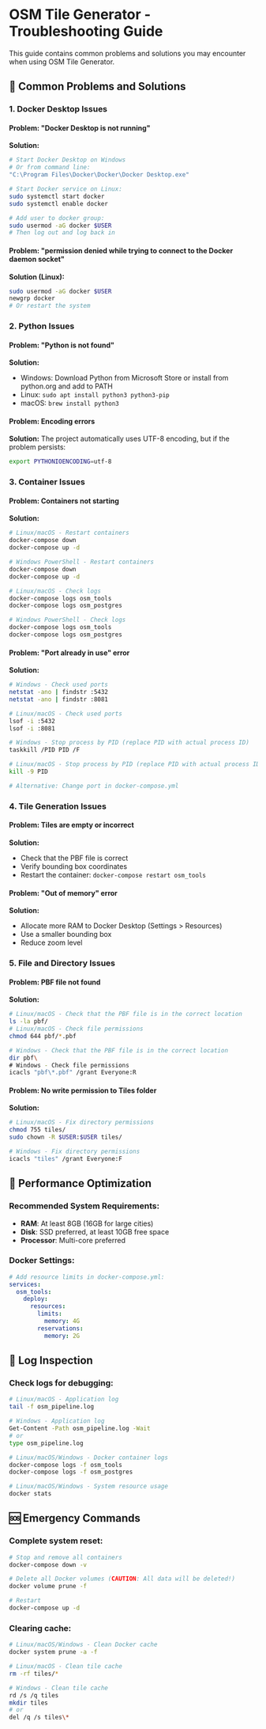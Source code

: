 # OSM Tile Generator - Troubleshooting Guide

This guide contains common problems and solutions you may encounter when using OSM Tile Generator.

## 🔧 Common Problems and Solutions

### 1. Docker Desktop Issues

#### Problem: "Docker Desktop is not running"
**Solution:**
```bash
# Start Docker Desktop on Windows
# Or from command line:
"C:\Program Files\Docker\Docker\Docker Desktop.exe"

# Start Docker service on Linux:
sudo systemctl start docker
sudo systemctl enable docker

# Add user to docker group:
sudo usermod -aG docker $USER
# Then log out and log back in
```

#### Problem: "permission denied while trying to connect to the Docker daemon socket"
**Solution (Linux):**
```bash
sudo usermod -aG docker $USER
newgrp docker
# Or restart the system
```

### 2. Python Issues

#### Problem: "Python is not found"
**Solution:**
- Windows: Download Python from Microsoft Store or install from python.org and add to PATH
- Linux: `sudo apt install python3 python3-pip`
- macOS: `brew install python3`

#### Problem: Encoding errors
**Solution:** The project automatically uses UTF-8 encoding, but if the problem persists:
```bash
export PYTHONIOENCODING=utf-8
```

### 3. Container Issues

#### Problem: Containers not starting
**Solution:**
```bash
# Linux/macOS - Restart containers
docker-compose down
docker-compose up -d

# Windows PowerShell - Restart containers
docker-compose down
docker-compose up -d

# Linux/macOS - Check logs
docker-compose logs osm_tools
docker-compose logs osm_postgres

# Windows PowerShell - Check logs
docker-compose logs osm_tools
docker-compose logs osm_postgres
```

#### Problem: "Port already in use" error
**Solution:**
```bash
# Windows - Check used ports
netstat -ano | findstr :5432
netstat -ano | findstr :8081

# Linux/macOS - Check used ports
lsof -i :5432
lsof -i :8081

# Windows - Stop process by PID (replace PID with actual process ID)
taskkill /PID PID /F

# Linux/macOS - Stop process by PID (replace PID with actual process ID)
kill -9 PID

# Alternative: Change port in docker-compose.yml
```

### 4. Tile Generation Issues

#### Problem: Tiles are empty or incorrect
**Solution:**
- Check that the PBF file is correct
- Verify bounding box coordinates
- Restart the container: `docker-compose restart osm_tools`

#### Problem: "Out of memory" error
**Solution:**
- Allocate more RAM to Docker Desktop (Settings > Resources)
- Use a smaller bounding box
- Reduce zoom level

### 5. File and Directory Issues

#### Problem: PBF file not found
**Solution:**
```bash
# Linux/macOS - Check that the PBF file is in the correct location
ls -la pbf/
# Linux/macOS - Check file permissions
chmod 644 pbf/*.pbf

# Windows - Check that the PBF file is in the correct location
dir pbf\
# Windows - Check file permissions
icacls "pbf\*.pbf" /grant Everyone:R
```

#### Problem: No write permission to Tiles folder
**Solution:**
```bash
# Linux/macOS - Fix directory permissions
chmod 755 tiles/
sudo chown -R $USER:$USER tiles/

# Windows - Fix directory permissions
icacls "tiles" /grant Everyone:F
```

## 🚀 Performance Optimization

### Recommended System Requirements:
- **RAM**: At least 8GB (16GB for large cities)
- **Disk**: SSD preferred, at least 10GB free space
- **Processor**: Multi-core preferred

### Docker Settings:
```yaml
# Add resource limits in docker-compose.yml:
services:
  osm_tools:
    deploy:
      resources:
        limits:
          memory: 4G
        reservations:
          memory: 2G
```

## 📝 Log Inspection

### Check logs for debugging:
```bash
# Linux/macOS - Application log
tail -f osm_pipeline.log

# Windows - Application log
Get-Content -Path osm_pipeline.log -Wait
# or
type osm_pipeline.log

# Linux/macOS/Windows - Docker container logs
docker-compose logs -f osm_tools
docker-compose logs -f osm_postgres

# Linux/macOS/Windows - System resource usage
docker stats
```

## 🆘 Emergency Commands

### Complete system reset:
```bash
# Stop and remove all containers
docker-compose down -v

# Delete all Docker volumes (CAUTION: All data will be deleted!)
docker volume prune -f

# Restart
docker-compose up -d
```

### Clearing cache:
```bash
# Linux/macOS/Windows - Clean Docker cache
docker system prune -a -f

# Linux/macOS - Clean tile cache
rm -rf tiles/*

# Windows - Clean tile cache
rd /s /q tiles
mkdir tiles
# or
del /q /s tiles\*
```
